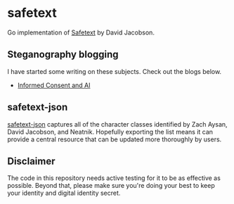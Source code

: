 # safetext

Go implementation of [Safetext][st-1] by David Jacobson.

[st-1]: https://github.com/DavidJacobson/SafeText

## Steganography blogging

I have started some writing on these subjects. Check out the blogs below.

* [Informed Consent and AI][AI-1]

[AI-1]:
    https://exponentialdecay.co.uk/blog/informed-consent-considering-steganographic-techniques-to-fingerprint-generative-ai-output

## safetext-json

[safetext-json][st-2] captures all of the character classes identified by
Zach Aysan, David Jacobson, and Neatnik. Hopefully exporting the list
means it can provide a central resource that can be updated more thoroughly
by users.

[st-2]: https://github.com/ross-spencer/safetext-json

## Disclaimer

The code in this repository needs active testing for it to be as effective as
possible. Beyond that, please make sure you're doing your best to keep your
identity and digital identity secret.
